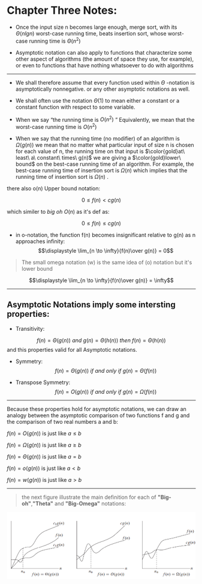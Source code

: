 # Chapter Three Notes:

- Once the input size n
    becomes large enough, merge sort, with its $\Theta(nlgn)$ worst-case running time,
    beats insertion sort, whose worst-case running time is $\Theta(n^2)$

- Asymptotic notation can also apply to
    functions that characterize some other aspect of algorithms (the amount of space
    they use, for example), or even to functions that have nothing whatsoever to do
    with algorithms

---



- We shall therefore assume that every
    function used within $\Theta$ -notation is asymptotically nonnegative.
    or any other asymptotic notations as well.

- We shall often
    use the notation $\Theta(1)$ to mean either a constant or a constant function with respect
    to some variable.

-  When we say “the running time is $O(n^2)$ ” Equivalently, we mean that the worst-case running time is $O(n^2)$

- When we say that the running time (no modifier) of an algorithm is $\Omega(g(n))$
    we mean that no matter what particular input of size n is chosen for each value
    of n, the running time on that input is $\color{gold}at\ least\ a\ constant\ times\ g(n)$
    we are giving a $\color{gold}lower\ bound$ on the best-case running time
    of an algorithm. For example, the best-case running time of insertion sort is $\Omega(n)$
    which implies that the running time of insertion sort is $\Omega(n)$ .

there also o(n) Upper bound notation: 

$$0\leq f(n) < cg(n)$$

which similer to *big oh* $O(n)$ as it's def as:

$$0\leq f(n)\leq cg(n)$$

-  in o-notation, the function f(n) becomes insignificant
    relative to g(n) as n approaches infinity:
$$\displaystyle \lim_{n \to \infty}{f(n)\over g(n)} = 0$$


> The small omega notation (w) is the same idea of (o) notation but it's lower bound

$$\displaystyle \lim_{n \to \infty}{f(n)\over g(n)} = \infty$$

---
## Asymptotic Notations imply some intersting properties:

- Transitivity:

$$f(n) = \Theta(g(n))\ and\ g(n) = \Theta(h(n))\ then\ f(n)=\Theta(h(n))$$
    and this properties valid for all Asymptotic notations.

- Symmetry:
$$f(n) = \Theta(g(n))\ if\ and\ only\ if\ g(n)=\Theta(f(n))$$

- Transpose Symmetry:
$$f(n) = O(g(n))\ if\ and\ only\ if\ g(n)=\Omega(f(n))$$


--- 


Because these properties hold for asymptotic notations, we can draw an analogy
between the asymptotic comparison of two functions f and g and the comparison
of two real numbers a and b:

$f(n) = O(g(n))$ is just like $a\leq b$

$f(n) = \Omega(g(n))$ is just like $a\geq b$

$f(n) = \Theta(g(n))$ is just like $a=b$

$f(n) = o(g(n))$ is just like $a < b$

$f(n) = w(g(n))$ is just like $a > b$




---

> the next figure illustrate the main definition for each of **"Big-oh"**,**"Theta"** and **"Big-Omega"** notations:


![alt text](https://github.com/sayedgamal99/INTRO-TO-ALGORITHMS/blob/main/Exercises/Images/ch3.png?raw=true)
